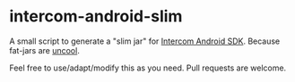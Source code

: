 # intercom-android-slim

A small script to generate a "slim jar" for [Intercom Android SDK](https://github.com/intercom/intercom-android). Because fat-jars are [uncool](https://github.com/intercom/intercom-android/issues/126).

Feel free to use/adapt/modify this as you need. Pull requests are welcome.
